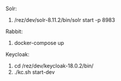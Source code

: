 
Solr:
1. /rez/dev/solr-8.11.2/bin/solr start -p 8983

Rabbit:
1. docker-compose up

Keycloak:
1. cd /rez/dev/keycloak-18.0.2/bin/
2. ./kc.sh start-dev


